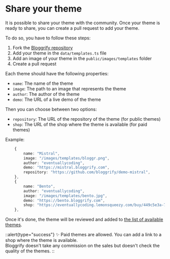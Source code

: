 # Share your theme

It is possible to share your theme with the community. Once your theme is ready to share, you can create a pull request to add your theme.

To do so, you have to follow these steps:

1. Fork the [Bloggrify repository](https://github.com/bloggrify/bloggrify.com)
2. Add your theme in the `data/templates.ts` file
3. Add an image of your theme in the `public/images/templates` folder 
4. Create a pull request

Each theme should have the following properties:
- `name`: The name of the theme
- `image`: The path to an image that represents the theme
- `author`: The author of the theme
- `demo`: The URL of a live demo of the theme

Then you can choose between two options: 
- `repository`: The URL of the repository of the theme (for public themes)
- `shop`: The URL of the shop where the theme is available (for paid themes)

Example:
```typescript
    {
        name: "Mistral",
        image: "/images/templates/bloggr.png",
        author: "eventuallycoding",
        demo: "https://mistral.bloggrify.com",
        repository: "https://github.com/bloggrify/demo-mistral",
    },
    {
        name: "Bento",
        author: "eventuallycoding",
        image: "/images/templates/bento.jpg",
        demo: "https://bento.bloggrify.com",
        shop: "https://eventuallycoding.lemonsqueezy.com/buy/449c5e3a-7b34-4bff-b2c3-957adbb6df8e",
    },
```

Once it's done, the theme will be reviewed and added to [the list of available themes](/templates).


::alert{type="success"}
✨ Paid themes are allowed. You can add a link to a shop where the theme is available.   
Bloggrify doesn't take any commission on the sales but doesn't check the quality of the themes.
::


